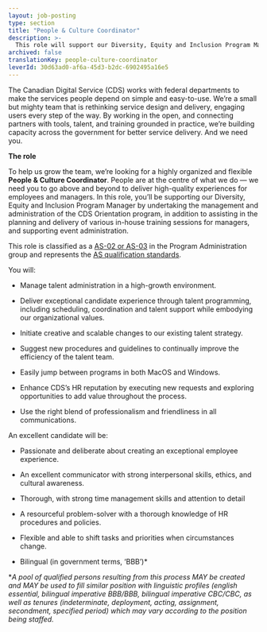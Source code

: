 ```yaml
---
layout: job-posting
type: section
title: "People & Culture Coordinator"
description: >-
  This role will support our Diversity, Equity and Inclusion Program Manager by undertaking the management and administration of the CDS Orientation program, in addition to assisting in the planning and delivery of various in-house training sessions for managers, and supporting event administration.
archived: false
translationKey: people-culture-coordinator
leverId: 30d63ad0-af6a-45d3-b2dc-6902495a16e5
---
```


The Canadian Digital Service (CDS) works with federal departments to make the services people depend on simple and easy-to-use. We’re a small but mighty team that is rethinking service design and delivery, engaging users every step of the way. By working in the open, and connecting partners with tools, talent, and training grounded in practice, we’re building capacity across the government for better service delivery. And we need you.

**The role**

To help us grow the team, we’re looking for a highly organized and flexible **People & Culture Coordinator**. People are at the centre of what we do — we need you to go above and beyond to deliver high-quality experiences for employees and managers. In this role, you’ll be supporting our Diversity, Equity and Inclusion Program Manager by undertaking the management and administration of the CDS Orientation program, in addition to assisting in the planning and delivery of various in-house training sessions for managers, and supporting event administration.

This role is classified as a [AS-02 or AS-03](https://www.tbs-sct.gc.ca/agreements-conventions/view-visualiser-eng.aspx?id=15#toc24156224157) in the Program Administration group and represents the [AS qualification standards](https://www.canada.ca/en/treasury-board-secretariat/services/staffing/qualification-standards/core.html#as).

You will:

- Manage talent administration in a high-growth environment.

- Deliver exceptional candidate experience through talent programming, including scheduling, coordination and talent support while embodying our organizational values.

- Initiate creative and scalable changes to our existing talent strategy.

- Suggest new procedures and guidelines to continually improve the efficiency of the talent team.

- Easily jump between programs in both MacOS and Windows.

- Enhance CDS’s HR reputation by executing new requests and exploring opportunities to add value throughout the process.

- Use the right blend of professionalism and friendliness in all communications.

An excellent candidate will be:

- Passionate and deliberate about creating an exceptional employee experience.

- An excellent communicator with strong interpersonal skills, ethics, and cultural awareness.

- Thorough, with strong time management skills and attention to detail

- A resourceful problem-solver with a thorough knowledge of HR procedures and policies.

- Flexible and able to shift tasks and priorities when circumstances change.

- Bilingual (in government terms, ‘BBB’)\*

\*_A pool of qualified persons resulting from this process MAY be created and MAY be used to fill similar position with linguistic profiles (english essential, bilingual imperative BBB/BBB, bilingual imperative CBC/CBC, as well as tenures (indeterminate, deployment, acting, assignment, secondment, specified period) which may vary according to the position being staffed._
